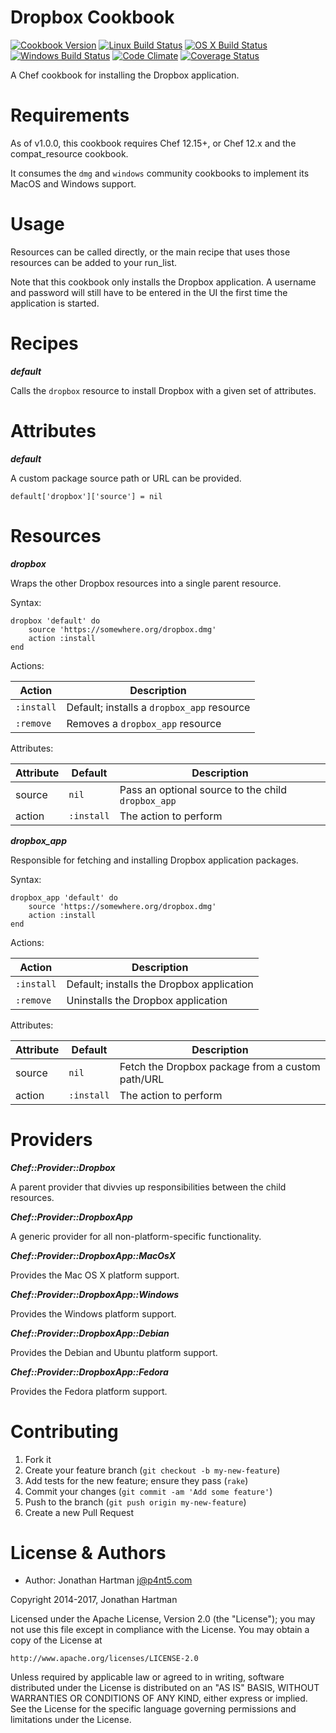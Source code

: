 Dropbox Cookbook
================
[![Cookbook Version](https://img.shields.io/cookbook/v/dropbox.svg)][cookbook]
[![Linux Build Status](https://img.shields.io/circleci/project/RoboticCheese/dropbox-chef.svg)][circle]
[![OS X Build Status](https://img.shields.io/travis/RoboticCheese/dropbox-chef.svg)][travis]
[![Windows Build Status](https://img.shields.io/appveyor/ci/RoboticCheese/dropbox-chef.svg)][appveyor]
[![Code Climate](https://img.shields.io/codeclimate/github/RoboticCheese/dropbox-chef.svg)][codeclimate]
[![Coverage Status](https://img.shields.io/coveralls/RoboticCheese/dropbox-chef.svg)][coveralls]

[cookbook]: https://supermarket.chef.io/cookbooks/dropbox
[circle]: https://circleci.com/gh/RoboticCheese/vlc-chef
[travis]: https://travis-ci.org/RoboticCheese/dropbox-chef
[appveyor]: https://ci.appveyor.com/project/RoboticCheese/dropbox-chef
[codeclimate]: https://codeclimate.com/github/RoboticCheese/dropbox-chef
[coveralls]: https://coveralls.io/r/RoboticCheese/dropbox-chef

A Chef cookbook for installing the Dropbox application.

Requirements
============

As of v1.0.0, this cookbook requires Chef 12.15+, or Chef 12.x and the
compat_resource cookbook.

It consumes the `dmg` and `windows` community cookbooks to implement its MacOS
and Windows support.

Usage
=====

Resources can be called directly, or the main recipe that uses those resources
can be added to your run\_list.

Note that this cookbook only installs the Dropbox application. A username and
password will still have to be entered in the UI the first time the application
is started.

Recipes
=======

***default***

Calls the `dropbox` resource to install Dropbox with a given set of attributes.

Attributes
==========

***default***

A custom package source path or URL can be provided.

    default['dropbox']['source'] = nil

Resources
=========

***dropbox***

Wraps the other Dropbox resources into a single parent resource.

Syntax:

    dropbox 'default' do
        source 'https://somewhere.org/dropbox.dmg'
        action :install
    end

Actions:

| Action     | Description                                |
|------------|--------------------------------------------|
| `:install` | Default; installs a `dropbox_app` resource |
| `:remove ` | Removes a `dropbox_app` resource           |

Attributes:

| Attribute | Default    | Description                                        |
|-----------|------------|----------------------------------------------------|
| source    | `nil`      | Pass an optional source to the child `dropbox_app` |
| action    | `:install` | The action to perform                              |


***dropbox_app***

Responsible for fetching and installing Dropbox application packages.

Syntax:

    dropbox_app 'default' do
        source 'https://somewhere.org/dropbox.dmg'
        action :install
    end

Actions:

| Action     | Description                               |
|------------|-------------------------------------------|
| `:install` | Default; installs the Dropbox application |
| `:remove ` | Uninstalls the Dropbox application        |

Attributes:

| Attribute | Default    | Description                                      |
|-----------|------------|--------------------------------------------------|
| source    | `nil`      | Fetch the Dropbox package from a custom path/URL |
| action    | `:install` | The action to perform                            |

Providers
=========

***Chef::Provider::Dropbox***

A parent provider that divvies up responsibilities between the child resources.

***Chef::Provider::DropboxApp***

A generic provider for all non-platform-specific functionality.

***Chef::Provider::DropboxApp::MacOsX***

Provides the Mac OS X platform support.

***Chef::Provider::DropboxApp::Windows***

Provides the Windows platform support.

***Chef::Provider::DropboxApp::Debian***

Provides the Debian and Ubuntu platform support.

***Chef::Provider::DropboxApp::Fedora***

Provides the Fedora platform support.

Contributing
============

1. Fork it
2. Create your feature branch (`git checkout -b my-new-feature`)
3. Add tests for the new feature; ensure they pass (`rake`)
4. Commit your changes (`git commit -am 'Add some feature'`)
5. Push to the branch (`git push origin my-new-feature`)
6. Create a new Pull Request

License & Authors
=================
- Author: Jonathan Hartman <j@p4nt5.com>

Copyright 2014-2017, Jonathan Hartman

Licensed under the Apache License, Version 2.0 (the "License");
you may not use this file except in compliance with the License.
You may obtain a copy of the License at

    http://www.apache.org/licenses/LICENSE-2.0

Unless required by applicable law or agreed to in writing, software
distributed under the License is distributed on an "AS IS" BASIS,
WITHOUT WARRANTIES OR CONDITIONS OF ANY KIND, either express or implied.
See the License for the specific language governing permissions and
limitations under the License.
